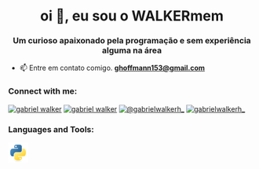 <h1 align="center">oi 👋, eu sou o WALKERmem</h1>
<h3 align="center">Um curioso apaixonado pela programação e sem experiência alguma na área</h3>

- 📫 Entre em contato comigo. **ghoffmann153@gmail.com**

<h3 align="left">Connect with me:</h3>
<p align="left">
<a href="https://linkedin.com/in/gabriel walker" target="blank"><img align="center" src="https://raw.githubusercontent.com/rahuldkjain/github-profile-readme-generator/master/src/images/icons/Social/linked-in-alt.svg" alt="gabriel walker" height="30" width="40" /></a>
<a href="https://fb.com/gabriel walker" target="blank"><img align="center" src="https://raw.githubusercontent.com/rahuldkjain/github-profile-readme-generator/master/src/images/icons/Social/facebook.svg" alt="gabriel walker" height="30" width="40" /></a>
<a href="https://instagram.com/@gabrielwalkerh_" target="blank"><img align="center" src="https://raw.githubusercontent.com/rahuldkjain/github-profile-readme-generator/master/src/images/icons/Social/instagram.svg" alt="@gabrielwalkerh_" height="30" width="40" /></a>
<a href="https://discord.gg/gabrielwalkerh_" target="blank"><img align="center" src="https://raw.githubusercontent.com/rahuldkjain/github-profile-readme-generator/master/src/images/icons/Social/discord.svg" alt="gabrielwalkerh_" height="30" width="40" /></a>
</p>

<h3 align="left">Languages and Tools:</h3>
<p align="left"> <a href="https://www.python.org" target="_blank" rel="noreferrer"> <img src="https://raw.githubusercontent.com/devicons/devicon/master/icons/python/python-original.svg" alt="python" width="40" height="40"/> </a> </p>

<!---

- 👋 Hi, I’m @walkermem
- 👀 I’m interested in ...
- 🌱 I’m currently learning ...
- 💞️ I’m looking to collaborate on ...
- 📫 How to reach me ...
- 😄 Pronouns: ...
- ⚡ Fun fact: ...


walkermem/walkermem is a ✨ special ✨ repository because its `README.md` (this file) appears on your GitHub profile.
You can click the Preview link to take a look at your changes.
--->
